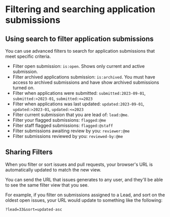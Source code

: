 # Filtering and searching application submissions

## Using search to filter application submissions

You can use advanced filters to search for application submissions that meet specific criteria.

- Filter open submission: `is:open`. Shows only current and active submission.
- Filter archived applications submission: `is:archived`. You must have access to archived submissions and have show archived submissions turned on.
- Filter when applications were submitted: `submitted:2023-09-01`, `submitted:>2023-01`, `submitted:<=2023`
- Filter when applications was last updated: `updated:2023-09-01`, `updated:>2023-01`, `updated:<=2023`
- Filter current submission that you are lead of: `lead:@me`.
- Filter your flagged submissions: `flagged:@me`
- Filter staff flagged submissions: `flagged:@staff`
- Filter submissions awaiting review by you: `reviewer:@me`
- Filter submissions reviewed by you: `reviewed-by:@me`


## Sharing Filters

When you filter or sort issues and pull requests, your browser's URL is automatically updated to match the new view.

You can send the URL that issues generates to any user, and they'll be able to see the same filter view that you see.

For example, if you filter on submissions assigned to a Lead, and sort on the oldest open issues, your URL would update to something like the following:

```
?lead=33&sort=updated-asc
```
